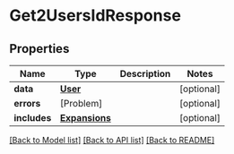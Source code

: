 # Get2UsersIdResponse

## Properties
Name | Type | Description | Notes
------------ | ------------- | ------------- | -------------
**data** | [**User**](User.md) |  | [optional] 
**errors** | [Problem] |  | [optional] 
**includes** | [**Expansions**](Expansions.md) |  | [optional] 

[[Back to Model list]](../README.md#documentation-for-models) [[Back to API list]](../README.md#documentation-for-api-endpoints) [[Back to README]](../README.md)


